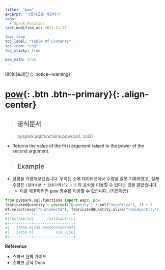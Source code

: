 ```yaml
---
title:  "pow"
excerpt: "거듭제곱을 계산하기"
tags:
  - Spark_Function
last_modified_at: 2021-11-27

toc: true
toc_label: "Table Of Contents"
toc_icon: "cog"
toc_sticky: true

use_math: true
---
```


 데이터프레임
{: .notice--warning}

# [pow](#link){: .btn .btn--primary}{: .align-center}

> ## 공식문서

> pyspark.sql.functions.pow(col1, col2)

- Returns the value of the first argument raised to the power of the second argument.

> ## Example

- 상황을 가정해보겠습니다. 우리는 소매 데이터셋에서 수량을 잘못 기록하였고, 실제 수량은 `(현재수량 * 단위가격)^2 + 5` 의 공식을 이용할 수 있다는 것을 알았습니다.
  - 이를 해결하려면 pow 함수를 이용할 수 있습니다. (거듭제곱)

```python
from pyspark.sql.functions import expr, pow
fabricatedQuantity = pow(col("Quantity") * col("UnitPrice"), 2) + 5
df.select(expr("CustomerId"), fabricatedQuantity.alias("realQuantity")).show(2)
#+----------+------------------+
#|CustomerId|      realQuantity|
#+----------+------------------+
#|   17850.0|239.08999999999997|
#|   17850.0|          418.7156|
#+----------+------------------+
```

**Reference**

- 스파크 완벽 가이드
- 스파크 공식 Docs

